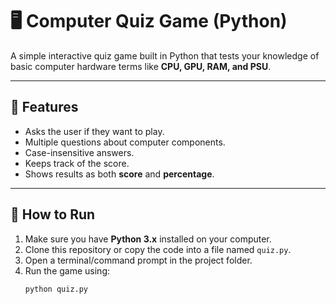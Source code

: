 # 🖥️ Computer Quiz Game (Python)

A simple interactive quiz game built in Python that tests your knowledge of basic computer hardware terms like **CPU, GPU, RAM, and PSU**.

---

## 📌 Features
- Asks the user if they want to play.
- Multiple questions about computer components.
- Case-insensitive answers.
- Keeps track of the score.
- Shows results as both **score** and **percentage**.

---

## 🚀 How to Run
1. Make sure you have **Python 3.x** installed on your computer.
2. Clone this repository or copy the code into a file named `quiz.py`.
3. Open a terminal/command prompt in the project folder.
4. Run the game using:
   ```bash
   python quiz.py
